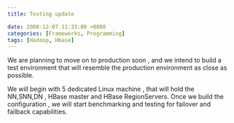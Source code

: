 ```yaml
---
title: Testing update

date: 2008-12-07 11:33:00 +0800
categories: [Frameworks, Programming]
tags: [Hadoop, Hbase]
---
```

We are planning to move on to production soon , and we intend to build a test environment that will resemble the production environment as close as possible.

We will begin with 5 dedicated Linux machine , that will hold the NN,SNN,DN , HBase master and HBase RegionServers. Once we build the configuration , we will start benchmarking and testing for failover and failback capabilities.